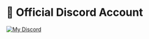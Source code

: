 

<h1>📛 Official Discord Account</h1>


[![My Discord](https://discord-readme-badge.vercel.app/api?id=980132959401173052)](https://discord.com/users/980132959401173052)  
